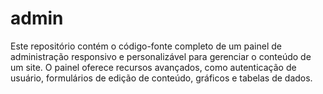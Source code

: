 # admin
Este repositório contém o código-fonte completo de um painel de administração responsivo e personalizável para gerenciar o conteúdo de um site. O painel oferece recursos avançados, como autenticação de usuário, formulários de edição de conteúdo, gráficos e tabelas de dados.
